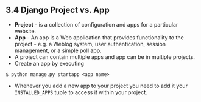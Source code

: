 ## 3.4 Django Project vs. App

- **Project** - is a collection of configuration and apps for a particular website.
- **App** - An app is a Web application that provides functionality to the project - e.g. a Weblog system, user authentication, session management, or a simple poll app.
- A project can contain multiple apps and app can be in multiple projects.
- Create an app by executing
```
$ python manage.py startapp <app name>
```
- Whenever you add a new app to your project you need to add it your `INSTALLED_APPS` tuple to access it within your project.

